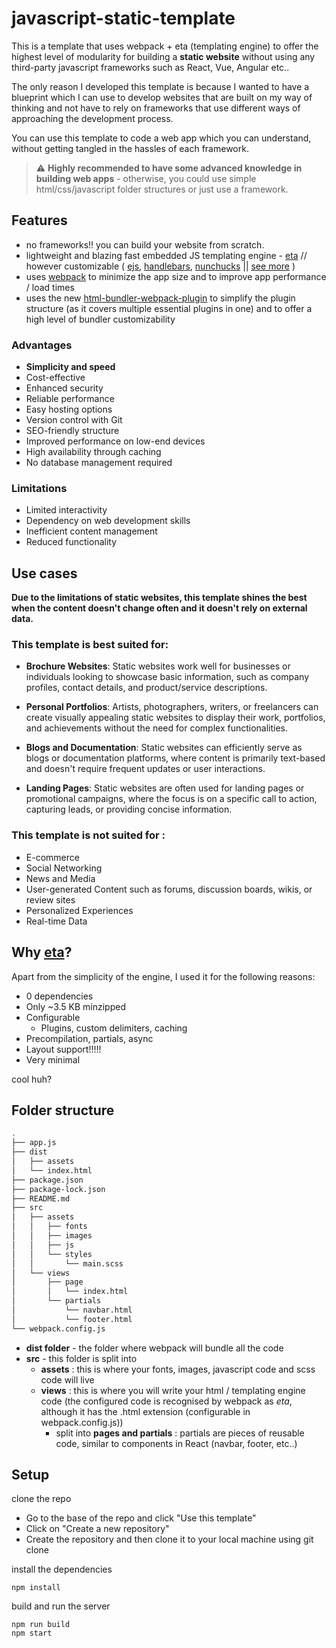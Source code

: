 # javascript-static-template

This is a template that uses webpack + eta (templating engine) to offer the highest level of modularity 
for building a **static website** without using any third-party javascript frameworks such as React, Vue, Angular etc..

The only reason I developed this template is because I wanted to have a blueprint which I can use to develop websites that are built on my way of thinking and not have to rely on frameworks that use different ways of approaching the development process. 

You can use this template to code a web app which you can understand, without getting tangled in the hassles of each framework.
> :warning:  **Highly recommended to have some advanced knowledge in building web apps** - otherwise, you could use simple html/css/javascript folder structures or just use a framework.

## Features
- no frameworks!! you can build your website from scratch.
- lightweight and blazing fast embedded JS templating engine - [eta]( https://github.com/joemccann/dillinger) // however customizable ( [ejs](https://github.com/mde/ejs), [handlebars](https://github.com/handlebars-lang/handlebars.js/), [nunchucks](https://github.com/mozilla/nunjucks) || [see more](https://github.com/webdiscus/html-bundler-webpack-plugin#recipe-template-engine) )
- uses [webpack](https://github.com/joemccann/dillinger) to minimize the app size and to improve app performance / load times
- uses the new [html-bundler-webpack-plugin](https://github.com/webdiscus/html-bundler-webpack-plugin) to simplify the plugin structure
(as it covers multiple essential plugins in one) and to offer a high level of bundler customizability

### Advantages 
- **Simplicity and speed**
- Cost-effective
- Enhanced security
- Reliable performance
- Easy hosting options
- Version control with Git
- SEO-friendly structure
- Improved performance on low-end devices
- High availability through caching
- No database management required

### Limitations 
- Limited interactivity
- Dependency on web development skills
- Inefficient content management
- Reduced functionality

## Use cases
**Due to the limitations of static websites, this template shines the best when the content doesn't change often and it doesn't rely on external data.**

### This template is best suited for: 
- **Brochure Websites**: Static websites work well for businesses or individuals looking to showcase basic information, such as company profiles, contact details, and product/service descriptions.

- **Personal Portfolios**: Artists, photographers, writers, or freelancers can create visually appealing static websites to display their work, portfolios, and achievements without the need for complex functionalities.

- **Blogs and Documentation**: Static websites can efficiently serve as blogs or documentation platforms, where content is primarily text-based and doesn't require frequent updates or user interactions.

- **Landing Pages**: Static websites are often used for landing pages or promotional campaigns, where the focus is on a specific call to action, capturing leads, or providing concise information.

### This template is not suited for : 
- E-commerce
- Social Networking
- News and Media
- User-generated Content such as forums, discussion boards, wikis, or review sites
- Personalized Experiences
- Real-time Data


## Why [eta](https://github.com/joemccann/dillinger)?

Apart from the simplicity of the engine, I used it for the following reasons:
- 0 dependencies 
- Only ~3.5 KB minzipped
- Configurable
  - Plugins, custom delimiters, caching
- Precompilation, partials, async
- Layout support!!!!!
- Very minimal

cool huh?

## Folder structure

```bash
.
├── app.js
├── dist
│   ├── assets
│   └── index.html 
├── package.json
├── package-lock.json
├── README.md
├── src
│   ├── assets
│   │   ├── fonts
│   │   ├── images
│   │   ├── js
│   │   └── styles
│   │       └── main.scss
│   └── views
│       ├── page
│       │   └── index.html
│       └── partials
│           └── navbar.html
│           └── footer.html
└── webpack.config.js
```

- **dist folder** - the folder where webpack will bundle all the code 
- **src** - this folder is split into
  - **assets** : this is where your fonts, images, javascript code and scss code will live
  - **views** : this is where you will write your html / templating engine code (the configured code is recognised by webpack as *eta*, although it has the .html extension (configurable in webpack.config.js))
     - split into **pages and partials** : partials are pieces of reusable code, similar to components in React (navbar, footer, etc..) 

## Setup

clone the repo
- Go to the base of the repo and click "Use this template"
- Click on "Create a new repository"
- Create the repository and then clone it to your local machine using git clone

install the dependencies
```
npm install
```
build and run the server
```
npm run build
npm start
```


